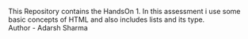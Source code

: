 This Repository contains the HandsOn 1.
In this assessment i use some basic concepts of HTML and also includes lists and its type.  
Author - Adarsh Sharma
